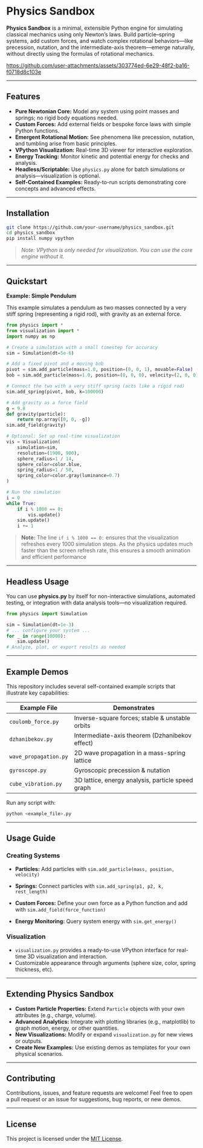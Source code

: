 # Physics Sandbox

**Physics Sandbox** is a minimal, extensible Python engine for simulating classical mechanics using only Newton’s laws. Build particle–spring systems, add custom forces, and watch complex rotational behaviors—like precession, nutation, and the intermediate-axis theorem—emerge naturally, without directly using the formulas of rotational mechanics.

https://github.com/user-attachments/assets/303774ed-6e29-48f2-ba16-f0718d8c103e

---

## Features

* **Pure Newtonian Core:** Model any system using point masses and springs; no rigid body equations needed.
* **Custom Forces:** Add external fields or bespoke force laws with simple Python functions.
* **Emergent Rotational Motion:** See phenomena like precession, nutation, and tumbling arise from basic principles.
* **VPython Visualization:** Real-time 3D viewer for interactive exploration.
* **Energy Tracking:** Monitor kinetic and potential energy for checks and analysis.
* **Headless/Scriptable:** Use `physics.py` alone for batch simulations or analysis—visualization is optional.
* **Self-Contained Examples:** Ready-to-run scripts demonstrating core concepts and advanced effects.

---

## Installation

```bash
git clone https://github.com/your-username/physics_sandbox.git
cd physics_sandbox
pip install numpy vpython
```

> *Note: VPython is only needed for visualization. You can use the core engine without it.*

---

## Quickstart

**Example: Simple Pendulum**

This example simulates a pendulum as two masses connected by a very stiff spring (representing a rigid rod), with gravity as an external force.

```python
from physics import *
from visualization import *
import numpy as np

# Create a simulation with a small timestep for accuracy
sim = Simulation(dt=5e-6)

# Add a fixed pivot and a moving bob
pivot = sim.add_particle(mass=1.0, position=(0, 0, 1), movable=False)
bob = sim.add_particle(mass=1.0, position=(0, 0, 0), velocity=(2, 0, 0))

# Connect the two with a very stiff spring (acts like a rigid rod)
sim.add_spring(pivot, bob, k=100000)

# Add gravity as a force field
g = 9.8
def gravity(particle):
    return np.array([0, 0, -g])
sim.add_field(gravity)

# Optional: Set up real-time visualization
vis = Visualization(
    simulation=sim,
    resolution=(1900, 900),
    sphere_radius=1 / 14,
    sphere_color=color.blue,
    spring_radius=1 / 50,
    spring_color=color.gray(luminance=0.7)
)

# Run the simulation
i = 0
while True:
    if i % 1000 == 0:
        vis.update()
    sim.update()
    i += 1
```

> **Note:**
> The line `if i % 1000 == 0:` ensures that the visualization refreshes every 1000 simulation steps.
> As the physics updates much faster than the screen refresh rate, this ensures a smooth animation and efficient performance

---

## Headless Usage

You can use **physics.py** by itself for non-interactive simulations, automated testing, or integration with data analysis tools—no visualization required.

```python
from physics import Simulation

sim = Simulation(dt=1e-3)
# ... configure your system ...
for _ in range(10000):
    sim.update()
# Analyze, plot, or export results as needed
```

---

## Example Demos

This repository includes several self-contained example scripts that illustrate key capabilities:

| Example File          | Demonstrates                                      |
| --------------------- | ------------------------------------------------- |
| `coulomb_force.py`    | Inverse-square forces; stable & unstable orbits   |
| `dzhanibekov.py`      | Intermediate-axis theorem (Dzhanibekov effect)    |
| `wave_propagation.py` | 2D wave propagation in a mass-spring lattice      |
| `gyroscope.py`        | Gyroscopic precession & nutation                  |
| `cube_vibration.py`   | 3D lattice, energy analysis, particle speed graph |

Run any script with:

```bash
python <example_file>.py
```

---

## Usage Guide

### Creating Systems

* **Particles:**
  Add particles with `sim.add_particle(mass, position, velocity)`

* **Springs:**
  Connect particles with `sim.add_spring(p1, p2, k, rest_length)`

* **Custom Forces:**
  Define your own force as a Python function and add with `sim.add_field(force_function)`

* **Energy Monitoring:**
  Query system energy with `sim.get_energy()`

### Visualization

* `visualization.py` provides a ready-to-use VPython interface for real-time 3D visualization and interaction.
* Customizable appearance through arguments (sphere size, color, spring thickness, etc).

---

## Extending Physics Sandbox

* **Custom Particle Properties:**
  Extend `Particle` objects with your own attributes (e.g., charge, volume).
* **Advanced Analytics:**
  Integrate with plotting libraries (e.g., matplotlib) to graph motion, energy, or other quantities.
* **New Visualizations:**
  Modify or expand `visualization.py` for new views or outputs.
* **Create New Examples:**
  Use existing demos as templates for your own physical scenarios.

---

## Contributing

Contributions, issues, and feature requests are welcome!
Feel free to open a pull request or an issue for suggestions, bug reports, or new demos.

---

## License

This project is licensed under the [MIT License](LICENSE).
